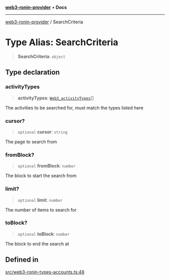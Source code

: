 [**web3-ronin-provider**](../README.md) • **Docs**

***

[web3-ronin-provider](../globals.md) / SearchCriteria

# Type Alias: SearchCriteria

> **SearchCriteria**: `object`

## Type declaration

### activityTypes

> **activityTypes**: [`Web3_activityTypes`](../enumerations/Web3_activityTypes.md)[]

The activities to be searched for, must match the types listed here

### cursor?

> `optional` **cursor**: `string`

The page to search from

### fromBlock?

> `optional` **fromBlock**: `number`

The block to start the search from

### limit?

> `optional` **limit**: `number`

The number of items to search for

### toBlock?

> `optional` **toBlock**: `number`

The block to end the search at

## Defined in

[src/web3-ronin-types-accounts.ts:48](https://github.com/chuacw/web3-ronin-provider/blob/8f8ec8edfaa82f0741161cc9ab238177f2999ade/src/web3-ronin-types-accounts.ts#L48)
